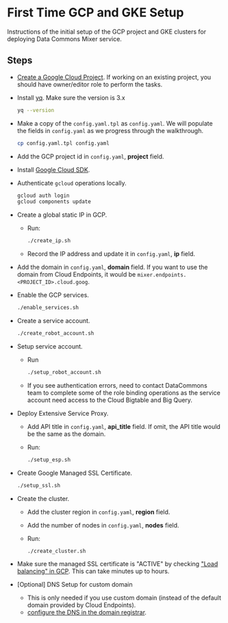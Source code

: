 # First Time GCP and GKE Setup

Instructions of the initial setup of the GCP project and GKE clusters for deploying Data Commons Mixer service.

## Steps

* [Create a Google Cloud Project](https://cloud.google.com/resource-manager/docs/creating-managing-projects). If working on an existing project, you should have owner/editor role to perform the tasks.

* Install [yq](https://mikefarah.gitbook.io/yq/v/v3.x/). Make sure the version is 3.x

  ```bash
  yq --version
  ```

* Make a copy of the `config.yaml.tpl` as `config.yaml`. We will populate the fields in `config.yaml` as we progress through the walkthrough.

  ```bash
  cp config.yaml.tpl config.yaml
  ```

* Add the GCP project id in `config.yaml`, **project** field.

* Install [Google Cloud SDK](https://cloud.google.com/sdk/install).

* Authenticate `gcloud` operations locally.

  ```bash
  gcloud auth login
  gcloud components update
  ```

* Create a global static IP in GCP.
  * Run:

    ```bash
    ./create_ip.sh
    ```

  * Record the IP address and update it in `config.yaml`, **ip** field.

* Add the domain in `config.yaml`, **domain** field. If you want to use the domain from Cloud Endpoints, it would be `mixer.endpoints.<PROJECT_ID>.cloud.goog`.

* Enable the GCP services.

  ```bash
  ./enable_services.sh
  ```

* Create a service account.

  ```bash
  ./create_robot_account.sh
  ```

* Setup service account.
  * Run

    ```bash
    ./setup_robot_account.sh
    ```

  * If you see authentication errors, need to contact DataCommons team to complete some of the role binding operations as the service account need access to the Cloud Bigtable and Big Query.

* Deploy Extensive Service Proxy.
  * Add API title in `config.yaml`, **api_title** field. If omit, the API title would be the same as the domain.
  * Run:

    ```bash
    ./setup_esp.sh
    ```

* Create Google Managed SSL Certificate.

  ```bash
  ./setup_ssl.sh
  ```

* Create the cluster.
  * Add the cluster region in `config.yaml`, **region** field.
  * Add the number of nodes in `config.yaml`, **nodes** field.
  * Run:

    ```bash
    ./create_cluster.sh
    ```

* Make sure the managed SSL certificate is "ACTIVE" by checking ["Load balancing" in GCP](https://pantheon.corp.google.com/net-services/loadbalancing/advanced/sslCertificates/list?sslCertificateTablesize=50). This can take minutes up to hours.

* [Optional] DNS Setup for custom domain
  * This is only needed if you use custom domain (instead of the default domain provided by Cloud Endpoints).
  * [configure the DNS in the domain registrar](https://cloud.google.com/load-balancing/docs/ssl-certificates/google-managed-certs#update-dns).
